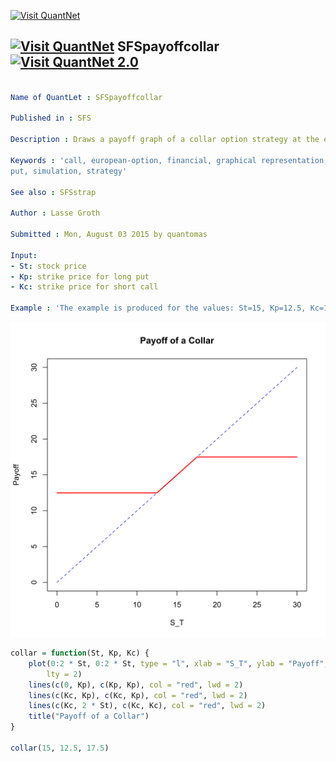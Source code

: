 
[<img src="https://github.com/QuantLet/Styleguide-and-Validation-procedure/blob/master/pictures/banner.png" alt="Visit QuantNet">](http://quantlet.de/index.php?p=info)

## [<img src="https://github.com/QuantLet/Styleguide-and-Validation-procedure/blob/master/pictures/qloqo.png" alt="Visit QuantNet">](http://quantlet.de/) **SFSpayoffcollar** [<img src="https://github.com/QuantLet/Styleguide-and-Validation-procedure/blob/master/pictures/QN2.png" width="60" alt="Visit QuantNet 2.0">](http://quantlet.de/d3/ia)

```yaml

Name of QuantLet : SFSpayoffcollar

Published in : SFS

Description : Draws a payoff graph of a collar option strategy at the expiration date.

Keywords : 'call, european-option, financial, graphical representation, option, option-price, plot,
put, simulation, strategy'

See also : SFSstrap

Author : Lasse Groth

Submitted : Mon, August 03 2015 by quantomas

Input: 
- St: stock price
- Kp: strike price for long put
- Kc: strike price for short call

Example : 'The example is produced for the values: St=15, Kp=12.5, Kc=17.5.'

```

![Picture1](SFSpayoffcollar-1.png)


```r
collar = function(St, Kp, Kc) {
    plot(0:2 * St, 0:2 * St, type = "l", xlab = "S_T", ylab = "Payoff", col = "blue", 
        lty = 2)
    lines(c(0, Kp), c(Kp, Kp), col = "red", lwd = 2)
    lines(c(Kc, Kp), c(Kc, Kp), col = "red", lwd = 2)
    lines(c(Kc, 2 * St), c(Kc, Kc), col = "red", lwd = 2)
    title("Payoff of a Collar")
}

collar(15, 12.5, 17.5) 
```

